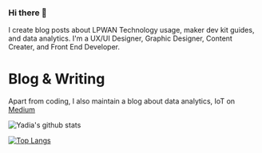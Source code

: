 ### Hi there 👋
I create blog posts about LPWAN Technology usage, maker dev kit guides, and data analytics. I'm a UX/UI Designer, Graphic Designer, Content Creater, and Front End Developer.

# Blog & Writing
Apart from coding, I also maintain a blog about data analytics, IoT on [Medium](https://medium.com/@YadiaColindres)

![Yadia's github stats](https://github-readme-stats.vercel.app/api?username=yadia&show_icons=true&theme=tokyonight)

[![Top Langs](https://github-readme-stats.vercel.app/api/top-langs/?username=yadia&layout=compact)](https://github.com/anuraghazra/github-readme-stats)
